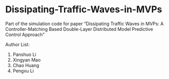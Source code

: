 # Dissipating-Traffic-Waves-in-MVPs
Part of the simulation code for paper “Dissipating Traffic Waves in MVPs: A Controller-Matching Based Double-Layer Distributed Model Predictive Control Approach”

Author List:
1. Panshuo Li
2. Xingyan Mao
3. Chao Huang
4. Pengxu Li
